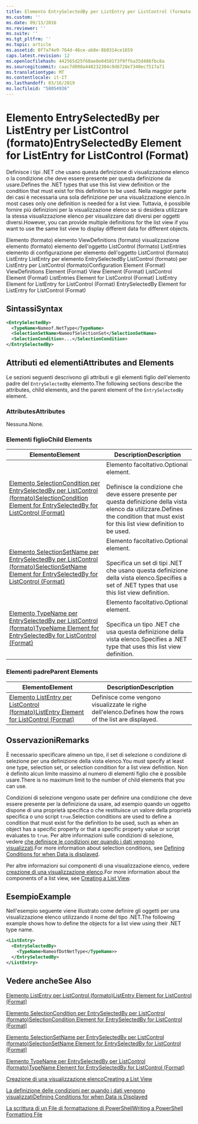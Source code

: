 ```yaml
---
title: Elemento EntrySelectedBy per ListEntry per ListControl (formato) | Microsoft Docs
ms.custom: ''
ms.date: 09/13/2016
ms.reviewer: ''
ms.suite: ''
ms.tgt_pltfrm: ''
ms.topic: article
ms.assetid: 0f7a74e9-764d-46ce-ab8e-8b9314ce1659
caps.latest.revision: 12
ms.openlocfilehash: 442565d25f60ae8e04501f3f9ffba35d486fbc8a
ms.sourcegitcommit: caac7d098a448232304c9d6728e7340ec7517a71
ms.translationtype: MT
ms.contentlocale: it-IT
ms.lasthandoff: 03/16/2019
ms.locfileid: "58054936"
---
```

# <a name="entryselectedby-element-for-listentry-for-listcontrol-format"></a><span data-ttu-id="b33f0-102">Elemento EntrySelectedBy per ListEntry per ListControl (formato)</span><span class="sxs-lookup"><span data-stu-id="b33f0-102">EntrySelectedBy Element for ListEntry for ListControl (Format)</span></span>

<span data-ttu-id="b33f0-103">Definisce i tipi .NET che usano questa definizione di visualizzazione elenco o la condizione che deve essere presente per questa definizione da usare.</span><span class="sxs-lookup"><span data-stu-id="b33f0-103">Defines the .NET types that use this list view definition or the condition that must exist for this definition to be used.</span></span> <span data-ttu-id="b33f0-104">Nella maggior parte dei casi è necessaria una sola definizione per una visualizzazione elenco.</span><span class="sxs-lookup"><span data-stu-id="b33f0-104">In most cases only one definition is needed for a list view.</span></span> <span data-ttu-id="b33f0-105">Tuttavia, è possibile fornire più definizioni per la visualizzazione elenco se si desidera utilizzare la stessa visualizzazione elenco per visualizzare dati diversi per oggetti diversi.</span><span class="sxs-lookup"><span data-stu-id="b33f0-105">However, you can provide multiple definitions for the list view if you want to use the same list view to display different data for different objects.</span></span>

<span data-ttu-id="b33f0-106">Elemento (formato) elemento ViewDefinitions (formato) visualizzazione elemento (formato) elemento dell'oggetto ListControl (formato) ListEntries elemento di configurazione per elemento dell'oggetto ListControl (formato) ListEntry ListEntry per elemento EntrySelectedBy ListControl (formato) per ListEntry per ListControl (formato)</span><span class="sxs-lookup"><span data-stu-id="b33f0-106">Configuration Element (Format) ViewDefinitions Element (Format) View Element (Format) ListControl Element (Format) ListEntries Element for ListControl (Format) ListEntry Element for ListEntry for ListControl (Format) EntrySelectedBy Element for ListEntry for ListControl (Format)</span></span>

## <a name="syntax"></a><span data-ttu-id="b33f0-107">Sintassi</span><span class="sxs-lookup"><span data-stu-id="b33f0-107">Syntax</span></span>

```xml
<EntrySelectedBy>
  <TypeName>Nameof.NetType</TypeName>
  <SelectionSetName>NameofSelectionSet</SelectionSetName>
  <SelectionCondition>...</SelectionCondition>
</EntrySelectedBy>
```

## <a name="attributes-and-elements"></a><span data-ttu-id="b33f0-108">Attributi ed elementi</span><span class="sxs-lookup"><span data-stu-id="b33f0-108">Attributes and Elements</span></span>

<span data-ttu-id="b33f0-109">Le sezioni seguenti descrivono gli attributi e gli elementi figlio dell'elemento padre del `EntrySelectedBy` elemento.</span><span class="sxs-lookup"><span data-stu-id="b33f0-109">The following sections describe the attributes, child elements, and the parent element of the `EntrySelectedBy` element.</span></span>

### <a name="attributes"></a><span data-ttu-id="b33f0-110">Attributes</span><span class="sxs-lookup"><span data-stu-id="b33f0-110">Attributes</span></span>

<span data-ttu-id="b33f0-111">Nessuna.</span><span class="sxs-lookup"><span data-stu-id="b33f0-111">None.</span></span>

### <a name="child-elements"></a><span data-ttu-id="b33f0-112">Elementi figlio</span><span class="sxs-lookup"><span data-stu-id="b33f0-112">Child Elements</span></span>

|<span data-ttu-id="b33f0-113">Elemento</span><span class="sxs-lookup"><span data-stu-id="b33f0-113">Element</span></span>|<span data-ttu-id="b33f0-114">Description</span><span class="sxs-lookup"><span data-stu-id="b33f0-114">Description</span></span>|
|-------------|-----------------|
|[<span data-ttu-id="b33f0-115">Elemento SelectionCondition per EntrySelectedBy per ListControl (formato)</span><span class="sxs-lookup"><span data-stu-id="b33f0-115">SelectionCondition Element for EntrySelectedBy for ListControl  (Format)</span></span>](./selectioncondition-element-for-entryselectedby-for-listcontrol-format.md)|<span data-ttu-id="b33f0-116">Elemento facoltativo.</span><span class="sxs-lookup"><span data-stu-id="b33f0-116">Optional element.</span></span><br /><br /> <span data-ttu-id="b33f0-117">Definisce la condizione che deve essere presente per questa definizione della vista elenco da utilizzare.</span><span class="sxs-lookup"><span data-stu-id="b33f0-117">Defines the condition that must exist for this list view definition to be used.</span></span>|
|[<span data-ttu-id="b33f0-118">Elemento SelectionSetName per EntrySelectedBy per ListControl (formato)</span><span class="sxs-lookup"><span data-stu-id="b33f0-118">SelectionSetName Element for EntrySelectedBy for ListControl (Format)</span></span>](./selectionsetname-element-for-entryselectedby-for-listcontrol-format.md)|<span data-ttu-id="b33f0-119">Elemento facoltativo.</span><span class="sxs-lookup"><span data-stu-id="b33f0-119">Optional element.</span></span><br /><br /> <span data-ttu-id="b33f0-120">Specifica un set di tipi .NET che usano questa definizione della vista elenco.</span><span class="sxs-lookup"><span data-stu-id="b33f0-120">Specifies a set of .NET types that use this list view definition.</span></span>|
|[<span data-ttu-id="b33f0-121">Elemento TypeName per EntrySelectedBy per ListControl (formato)</span><span class="sxs-lookup"><span data-stu-id="b33f0-121">TypeName Element for EntrySelectedBy for ListControl (Format)</span></span>](./typename-element-for-entryselectedby-for-listcontrol-format.md)|<span data-ttu-id="b33f0-122">Elemento facoltativo.</span><span class="sxs-lookup"><span data-stu-id="b33f0-122">Optional element.</span></span><br /><br /> <span data-ttu-id="b33f0-123">Specifica un tipo .NET che usa questa definizione della vista elenco.</span><span class="sxs-lookup"><span data-stu-id="b33f0-123">Specifies a .NET type that uses this list view definition.</span></span>|

### <a name="parent-elements"></a><span data-ttu-id="b33f0-124">Elementi padre</span><span class="sxs-lookup"><span data-stu-id="b33f0-124">Parent Elements</span></span>

|<span data-ttu-id="b33f0-125">Elemento</span><span class="sxs-lookup"><span data-stu-id="b33f0-125">Element</span></span>|<span data-ttu-id="b33f0-126">Description</span><span class="sxs-lookup"><span data-stu-id="b33f0-126">Description</span></span>|
|-------------|-----------------|
|[<span data-ttu-id="b33f0-127">Elemento ListEntry per ListControl (formato)</span><span class="sxs-lookup"><span data-stu-id="b33f0-127">ListEntry Element for ListControl (Format)</span></span>](./listentry-element-for-listcontrol-format.md)|<span data-ttu-id="b33f0-128">Definisce come vengono visualizzate le righe dell'elenco.</span><span class="sxs-lookup"><span data-stu-id="b33f0-128">Defines how the rows of the list are displayed.</span></span>|

## <a name="remarks"></a><span data-ttu-id="b33f0-129">Osservazioni</span><span class="sxs-lookup"><span data-stu-id="b33f0-129">Remarks</span></span>

<span data-ttu-id="b33f0-130">È necessario specificare almeno un tipo, il set di selezione o condizione di selezione per una definizione della vista elenco.</span><span class="sxs-lookup"><span data-stu-id="b33f0-130">You must specify at least one type, selection set, or selection condition for a list view definition.</span></span> <span data-ttu-id="b33f0-131">Non è definito alcun limite massimo al numero di elementi figlio che è possibile usare.</span><span class="sxs-lookup"><span data-stu-id="b33f0-131">There is no maximum limit to the number of child elements that you can use.</span></span>

<span data-ttu-id="b33f0-132">Condizioni di selezione vengono usate per definire una condizione che deve essere presente per la definizione da usare, ad esempio quando un oggetto dispone di una proprietà specifica o che restituisce un valore della proprietà specifica o uno script `true`.</span><span class="sxs-lookup"><span data-stu-id="b33f0-132">Selection conditions are used to define a condition that must exist for the definition to be used, such as when an object has a specific property or that a specific property value or script evaluates to `true`.</span></span> <span data-ttu-id="b33f0-133">Per altre informazioni sulle condizioni di selezione, vedere [che definisce le condizioni per quando i dati vengono visualizzati](./defining-conditions-for-displaying-data.md).</span><span class="sxs-lookup"><span data-stu-id="b33f0-133">For more information about selection conditions, see [Defining Conditions for when Data is displayed](./defining-conditions-for-displaying-data.md).</span></span>

<span data-ttu-id="b33f0-134">Per altre informazioni sui componenti di una visualizzazione elenco, vedere [creazione di una visualizzazione elenco](./creating-a-list-view.md).</span><span class="sxs-lookup"><span data-stu-id="b33f0-134">For more information about the components of a list view, see [Creating a List View](./creating-a-list-view.md).</span></span>

## <a name="example"></a><span data-ttu-id="b33f0-135">Esempio</span><span class="sxs-lookup"><span data-stu-id="b33f0-135">Example</span></span>

<span data-ttu-id="b33f0-136">Nell'esempio seguente viene illustrato come definire gli oggetti per una visualizzazione elenco utilizzando il nome del tipo .NET.</span><span class="sxs-lookup"><span data-stu-id="b33f0-136">The following example shows how to define the objects for a list view using their .NET type name.</span></span>

```xml
<ListEntry>
  <EntrySelectedBy>
    <TypeName>NameofDotNetType</TypeName>>
  </EntrySelectedBy>
</ListEntry>
```

## <a name="see-also"></a><span data-ttu-id="b33f0-137">Vedere anche</span><span class="sxs-lookup"><span data-stu-id="b33f0-137">See Also</span></span>

[<span data-ttu-id="b33f0-138">Elemento ListEntry per ListControl (formato)</span><span class="sxs-lookup"><span data-stu-id="b33f0-138">ListEntry Element for ListControl (Format)</span></span>](./listentry-element-for-listcontrol-format.md)

[<span data-ttu-id="b33f0-139">Elemento SelectionCondition per EntrySelectedBy per ListControl (formato)</span><span class="sxs-lookup"><span data-stu-id="b33f0-139">SelectionCondition Element for EntrySelectedBy for ListControl (Format)</span></span>](./selectioncondition-element-for-entryselectedby-for-listcontrol-format.md)

[<span data-ttu-id="b33f0-140">Elemento SelectionSetName per EntrySelectedBy per ListControl (formato)</span><span class="sxs-lookup"><span data-stu-id="b33f0-140">SelectionSetName Element for EntrySelectedBy for ListControl (Format)</span></span>](./selectionsetname-element-for-entryselectedby-for-listcontrol-format.md)

[<span data-ttu-id="b33f0-141">Elemento TypeName per EntrySelectedBy per ListControl (formato)</span><span class="sxs-lookup"><span data-stu-id="b33f0-141">TypeName Element for EntrySelectedBy for ListControl (Format)</span></span>](./typename-element-for-entryselectedby-for-listcontrol-format.md)

[<span data-ttu-id="b33f0-142">Creazione di una visualizzazione elenco</span><span class="sxs-lookup"><span data-stu-id="b33f0-142">Creating a List View</span></span>](./creating-a-list-view.md)

[<span data-ttu-id="b33f0-143">La definizione delle condizioni per quando i dati vengono visualizzati</span><span class="sxs-lookup"><span data-stu-id="b33f0-143">Defining Conditions for when Data is Displayed</span></span>](./defining-conditions-for-displaying-data.md)

[<span data-ttu-id="b33f0-144">La scrittura di un File di formattazione di PowerShell</span><span class="sxs-lookup"><span data-stu-id="b33f0-144">Writing a PowerShell Formatting File</span></span>](./writing-a-powershell-formatting-file.md)
